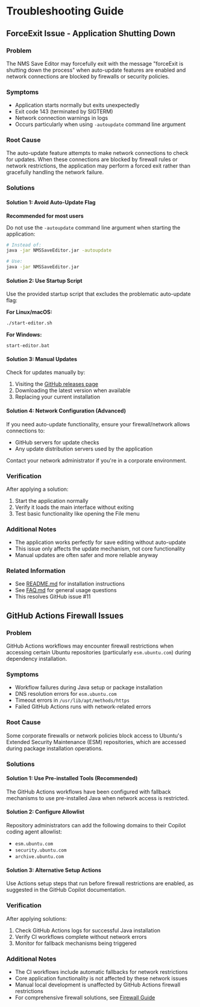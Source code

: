 # Troubleshooting Guide

## ForceExit Issue - Application Shutting Down

### Problem
The NMS Save Editor may forcefully exit with the message "forceExit is shutting down the process" when auto-update features are enabled and network connections are blocked by firewalls or security policies.

### Symptoms
- Application starts normally but exits unexpectedly
- Exit code 143 (terminated by SIGTERM)
- Network connection warnings in logs
- Occurs particularly when using `-autoupdate` command line argument

### Root Cause
The auto-update feature attempts to make network connections to check for updates. When these connections are blocked by firewall rules or network restrictions, the application may perform a forced exit rather than gracefully handling the network failure.

### Solutions

#### Solution 1: Avoid Auto-Update Flag
**Recommended for most users**

Do not use the `-autoupdate` command line argument when starting the application:

```bash
# Instead of:
java -jar NMSSaveEditor.jar -autoupdate

# Use:
java -jar NMSSaveEditor.jar
```

#### Solution 2: Use Startup Script
Use the provided startup script that excludes the problematic auto-update flag:

**For Linux/macOS:**
```bash
./start-editor.sh
```

**For Windows:**
```batch
start-editor.bat
```

#### Solution 3: Manual Updates
Check for updates manually by:
1. Visiting the [GitHub releases page](https://github.com/ap0ught/NMSSaveEditor/releases)
2. Downloading the latest version when available
3. Replacing your current installation

#### Solution 4: Network Configuration (Advanced)
If you need auto-update functionality, ensure your firewall/network allows connections to:
- GitHub servers for update checks
- Any update distribution servers used by the application

Contact your network administrator if you're in a corporate environment.

### Verification
After applying a solution:
1. Start the application normally
2. Verify it loads the main interface without exiting
3. Test basic functionality like opening the File menu

### Additional Notes
- The application works perfectly for save editing without auto-update
- This issue only affects the update mechanism, not core functionality
- Manual updates are often safer and more reliable anyway

### Related Information
- See [README.md](README.md) for installation instructions
- See [FAQ.md](FAQ.md) for general usage questions
- This resolves GitHub issue #11

## GitHub Actions Firewall Issues

### Problem
GitHub Actions workflows may encounter firewall restrictions when accessing certain Ubuntu repositories (particularly `esm.ubuntu.com`) during dependency installation.

### Symptoms
- Workflow failures during Java setup or package installation
- DNS resolution errors for `esm.ubuntu.com`
- Timeout errors in `/usr/lib/apt/methods/https`
- Failed GitHub Actions runs with network-related errors

### Root Cause
Some corporate firewalls or network policies block access to Ubuntu's Extended Security Maintenance (ESM) repositories, which are accessed during package installation operations.

### Solutions

#### Solution 1: Use Pre-installed Tools (Recommended)
The GitHub Actions workflows have been configured with fallback mechanisms to use pre-installed Java when network access is restricted.

#### Solution 2: Configure Allowlist
Repository administrators can add the following domains to their Copilot coding agent allowlist:
- `esm.ubuntu.com`
- `security.ubuntu.com`
- `archive.ubuntu.com`

#### Solution 3: Alternative Setup Actions
Use Actions setup steps that run before firewall restrictions are enabled, as suggested in the GitHub Copilot documentation.

### Verification
After applying solutions:
1. Check GitHub Actions logs for successful Java installation
2. Verify CI workflows complete without network errors
3. Monitor for fallback mechanisms being triggered

### Additional Notes
- The CI workflows include automatic fallbacks for network restrictions
- Core application functionality is not affected by these network issues
- Manual local development is unaffected by GitHub Actions firewall restrictions
- For comprehensive firewall solutions, see [Firewall Guide](docs/FIREWALL_GUIDE.md)